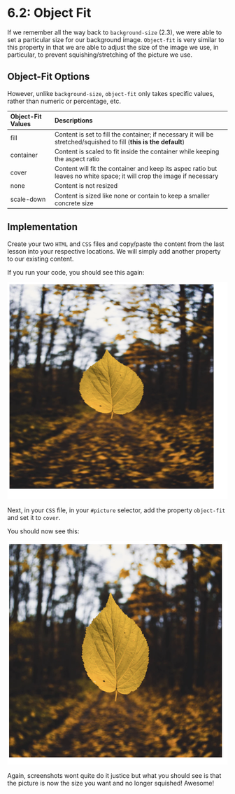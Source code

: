# 6.2: Object Fit

If we remember all the way back to `background-size` \(2.3\), we were able to set a particular size for our background image. `Object-fit` is very similar to this property in that we are able to adjust the size of the image we use, in particular, to prevent squishing/stretching of the picture we use.

## Object-Fit Options

However, unlike `background-size`, `object-fit` only takes specific values, rather than numeric or percentage, etc.  


| Object-Fit Values | Descriptions |
| :--- | :--- |
| fill | Content is set to fill the container; if necessary it will be stretched/squished to fill \(**this is the default**\) |
| container | Content is scaled to fit inside the container while keeping the aspect ratio |
| cover | Content will fit the container and keep its aspec ratio but leaves no white space; it will crop the image if necessary |
| none | Content is not resized |
| scale-down | Content is sized like none or contain to keep a smaller concrete size |

## Implementation

Create your two `HTML` and `CSS` files and copy/paste the content from the last lesson into your respective locations. We will simply add another property to our existing content.

If you run your code, you should see this again:

![](../../.gitbook/assets/6.1.02.png)

Next, in your `CSS` file, in your `#picture` selector, add the property `object-fit` and set it to `cover`.  


You should now see this:

![](../../.gitbook/assets/6.2.01.png)

Again, screenshots wont quite do it justice but what you should see is that the picture is now the size you want and no longer squished! Awesome!

